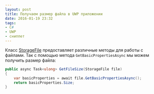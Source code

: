```yaml
---
layout: post
title: Получаем размер файла в UWP приложении
date: 2016-01-19 23:32
tags:
- C#
- UWP
- сниппет
---
```


Класс [StorageFile](https://msdn.microsoft.com/en-us/library/windows/apps/windows.storage.storagefile.aspx) предоставляет различные методы для работы с файлами. Так с помощью метода `GetBasicPropertiesAsync` мы можем получить размер файла:

```csharp
public async Task<ulong> GetFileSize(StorageFile file)
{
	var basicProperties = await file.GetBasicPropertiesAsync();
	return basicProperties.Size;
}
```
